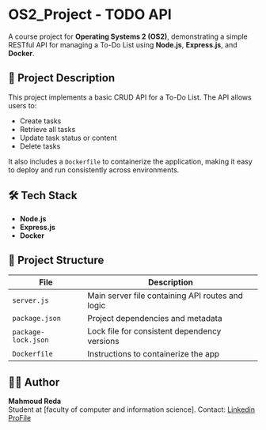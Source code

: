 # OS2_Project - TODO API

A course project for **Operating Systems 2 (OS2)**, demonstrating a simple RESTful API for managing a To-Do List using **Node.js**, **Express.js**, and **Docker**.

## 📌 Project Description

This project implements a basic CRUD API for a To-Do List. The API allows users to:

- Create tasks
- Retrieve all tasks
- Update task status or content
- Delete tasks

It also includes a `Dockerfile` to containerize the application, making it easy to deploy and run consistently across environments.

## 🛠️ Tech Stack

- **Node.js**
- **Express.js**
- **Docker**

## 📁 Project Structure

| File | Description |
|------|-------------|
| `server.js` | Main server file containing API routes and logic |
| `package.json` | Project dependencies and metadata |
| `package-lock.json` | Lock file for consistent dependency versions |
| `Dockerfile` | Instructions to containerize the app |

## 👨‍💻 Author

**Mahmoud Reda**  
Student at [faculty of computer and information science].
Contact: [Linkedin ProFile](https://github.com/mahmoudreda4424](https://www.linkedin.com/in/mahmoudredaprofile?lipi=urn%3Ali%3Apage%3Ad_flagship3_profile_view_base_contact_details%3BN5OpryD4SQ2EEmXYMB8PCg%3D%3D))

